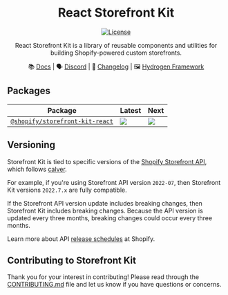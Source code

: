<div style="text-align:center">

# React Storefront Kit

<a href="https://github.com/Shopify/storefront-kit/blob/main/LICENSE.md"><img src="https://img.shields.io/npm/l/@shopify/hydrogen.svg?sanitize=true" alt="License"></a>

React Storefront Kit is a library of reusable components and utilities for building Shopify-powered custom storefronts.

📚 [Docs](https://shopify.dev/custom-storefronts/react-storefront-kit) | 🗣 [Discord](https://discord.gg/Hefq6w5c5d) | 📝 [Changelog](https://github.com/Shopify/storefront-kit/blob/main/packages/react/CHANGELOG.md) | 🖼 [Hydrogen Framework](https://github.com/Shopify/hydrogen)

</div>

## Packages

| Package                                             | Latest                                                                                                                                                      | Next                                                                                                                                                      |
| --------------------------------------------------- | ----------------------------------------------------------------------------------------------------------------------------------------------------------- | --------------------------------------------------------------------------------------------------------------------------------------------------------- |
| [`@shopify/storefront-kit-react`](/packages/react/) | <a href="https://www.npmjs.com/package/@shopify/storefront-kit-react"><img src="https://img.shields.io/npm/v/@shopify/storefront-kit-react/latest.svg"></a> | <a href="https://www.npmjs.com/package/@shopify/storefront-kit-react"><img src="https://img.shields.io/npm/v/@shopify/storefront-kit-react/next.svg"></a> |

## Versioning

Storefront Kit is tied to specific versions of the [Shopify Storefront API](https://shopify.dev/api/storefront), which follows [calver](https://calver.org/).

For example, if you're using Storefront API version `2022-07`, then Storefront Kit versions `2022.7.x` are fully compatible.

If the Storefront API version update includes breaking changes, then Storefront Kit includes breaking changes. Because the API version is updated every three months, breaking changes could occur every three months.

Learn more about API [release schedules](https://shopify.dev/api/usage/versioning#release-schedule) at Shopify.

## Contributing to Storefront Kit

Thank you for your interest in contributing! Please read through the [CONTRIBUTING.md](./CONTRIBUTING.md) file and let us know if you have questions or concerns.
